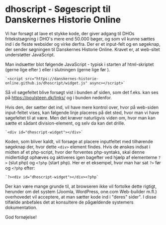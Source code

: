 # dhoscript - Søgescript til Danskernes Historie Online
Vi har forsøgt at lave et stykke kode, der giver adgang til DHOs fritekstsøgning i DHO's mere end 50.000 bøger, og som vil kunne sættes ind i de fleste websider og virke derfra.
Der er et input-felt og en søgeknap, der sender søgningen til Danskernes Historie Online.
Kravet er, at web-sitet understøtter JavaScript.

Man indsætter blot følgende JavaScript - typisk i starten af html-skriptet (gerne lige efter <body>) eller i slutningen (gerne lige før </body>).
    
    `<script src="https://danskernes-historie-online.github.io/dhoscript/widget.js" async></script>`

Så vil søgefeltet blive forsøgt vist i bunden af siden, som det f.eks. kan ses på https://poulsteen.dk/links/ og i bunden nedenfor.

Hvis den, der sætter det ind, vil have mere kontrol over, hvor på web-siden input-feltet vises, kan følgende linje placeres på det sted, hvor man vi have søgefeltet til at være.
Men det kræver naturligvis viden om, hvor man kan sætte et sådant division-element, og selv da kan det drille.
    
    `<div id="dhoscript-widget"></div>`

Koden, som bliver kaldt, vil forsøge at placere inputfeltet med tilhørende søgeknap der, hvor dette `<div>` element findes.
Hvis de ønskes indsat i midten af et php-script, hvor der forventes php-syntaks, 
skal denne midlertidigt ophæves og aktiveres igen bagefter ved hjælp af elementerne `?>` (slut php) og `<?php` (start php).
Her er et eksempel, hvor man har sat `?>` før og `<?php` efter:

    `?><div id="dhoscript-widget"></div><?php`

Der kan være mange grunde til, at browseren ikke vil fortolke dette rigtigt, herunder om det system (Joomla, WordPress, one.com Web-builder m.fl.) overhovedet vil acceptere, at man sætter kode ind i "deres" sider". I disse tilfælde anbefales det at konsultere de pågældende systemers dokumentation.

God fornøjelse!

<script src="https://danskernes-historie-online.github.io/dhoscript/widget.js" async></script>